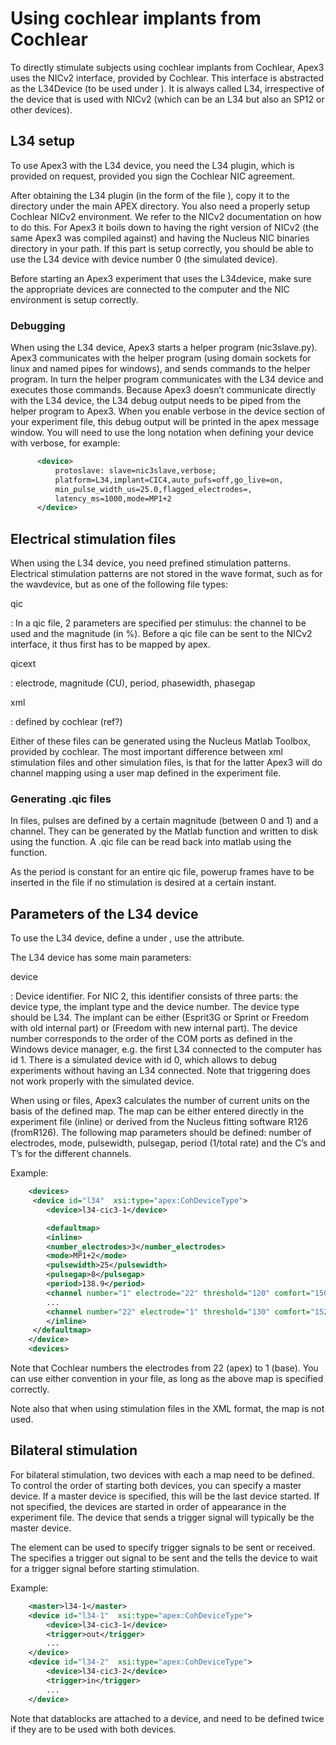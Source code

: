Using cochlear implants from Cochlear
=====================================

To directly stimulate subjects using cochlear implants from Cochlear,
Apex3 uses the NICv2 interface, provided by Cochlear. This interface is
abstracted as the L34Device (to be used under ). It is always called
L34, irrespective of the device that is used with NICv2 (which can be an
L34 but also an SP12 or other devices).

L34 setup
---------

To use Apex3 with the L34 device, you need the L34 plugin, which is
provided on request, provided you sign the Cochlear NIC agreement.

After obtaining the L34 plugin (in the form of the file ), copy it to
the directory under the main APEX directory. You also need a properly
setup Cochlear NICv2 environment. We refer to the NICv2 documentation on
how to do this. For Apex3 it boils down to having the right version of
NICv2 (the same Apex3 was compiled against) and having the Nucleus NIC
binaries directory in your path. If this part is setup correctly, you
should be able to use the L34 device with device number 0 (the simulated
device).

Before starting an Apex3 experiment that uses the L34device, make sure
the appropriate devices are connected to the computer and the NIC
environment is setup correctly.

### Debugging

When using the L34 device, Apex3 starts a helper program (nic3slave.py).
Apex3 communicates with the helper program (using domain sockets for
linux and named pipes for windows), and sends commands to the helper
program. In turn the helper program communicates with the L34 device and
executes those commands. Because Apex3 doesn’t communicate directly with
the L34 device, the L34 debug output needs to be piped from the helper
program to Apex3. When you enable verbose in the device section of your
experiment file, this debug output will be printed in the apex message
window.
You will need to use the long notation when defining your device with
verbose, for example:

```xml
      <device>
          protoslave: slave=nic3slave,verbose;
          platform=L34,implant=CIC4,auto_pufs=off,go_live=on,
          min_pulse_width_us=25.0,flagged_electrodes=,
          latency_ms=1000,mode=MP1+2
      </device>
```

Electrical stimulation files
----------------------------

When using the L34 device, you need prefined stimulation patterns.
Electrical stimulation patterns are not stored in the wave format, such
as for the wavdevice, but as one of the following file types:

qic

:   In a qic file, 2 parameters are specified per stimulus: the channel
    to be used and the magnitude (in %). Before a qic file can be sent
    to the NICv2 interface, it thus first has to be mapped by apex.

qicext

:   electrode, magnitude (CU), period, phasewidth, phasegap

xml

:   defined by cochlear (ref?)

Either of these files can be generated using the Nucleus Matlab Toolbox,
provided by cochlear. The most important difference between xml
stimulation files and other simulation files, is that for the latter
Apex3 will do channel mapping using a user map defined in the experiment
file.

### Generating .qic files

In files, pulses are defined by a certain magnitude (between 0 and 1)
and a channel. They can be generated by the Matlab function and written
to disk using the function. A .qic file can be read back into matlab
using the function.

As the period is constant for an entire qic file, powerup frames have to
be inserted in the file if no stimulation is desired at a certain
instant.

Parameters of the L34 device
----------------------------

To use the L34 device, define a under , use the attribute.

The L34 device has some main parameters:

device

:   Device identifier. For NIC 2, this identifier consists of three
    parts: the device type, the implant type and the device number. The
    device type should be L34. The implant can be either (Esprit3G or
    Sprint or Freedom with old internal part) or (Freedom with new
    internal part). The device number corresponds to the order of the
    COM ports as defined in the Windows device manager, e.g. the first
    L34 connected to the computer has id 1. There is a simulated device
    with id 0, which allows to debug experiments without having an
    L34 connected. Note that triggering does not work properly with the
    simulated device.

When using or files, Apex3 calculates the number of current units on the
basis of the defined map. The map can be either entered directly in the
experiment file (inline) or derived from the Nucleus fitting software
R126 (fromR126). The following map parameters should be defined: number
of electrodes, mode, pulsewidth, pulsegap, period (1/total rate) and the
C’s and T’s for the different channels.

Example:

```xml
    <devices>
     <device id="l34"  xsi:type="apex:CohDeviceType">
        <device>l34-cic3-1</device>

        <defaultmap>
        <inline>
        <number_electrodes>3</number_electrodes>
        <mode>MP1+2</mode>
        <pulsewidth>25</pulsewidth>
        <pulsegap>8</pulsegap>
        <period>138.9</period>
        <channel number="1" electrode="22" threshold="120" comfort="150"/>
        ...
        <channel number="22" electrode="1" threshold="130" comfort="152"/>
        </inline>
     </defaultmap>
    </device>
    <devices>
```

Note that Cochlear numbers the electrodes from 22 (apex) to 1 (base).
You can use either convention in your file, as long as the above map is
specified correctly.

Note also that when using stimulation files in the XML format, the map
is not used.

Bilateral stimulation
---------------------

For bilateral stimulation, two devices with each a map need to be
defined. To control the order of starting both devices, you can specify
a master device. If a master device is specified, this will be the last
device started. If not specified, the devices are started in order of
appearance in the experiment file. The device that sends a trigger
signal will typically be the master device.

The element can be used to specify trigger signals to be sent or
received. The specifies a trigger out signal to be sent and the tells
the device to wait for a trigger signal before starting stimulation.

Example:

```xml
    <master>l34-1</master>
    <device id="l34-1"  xsi:type="apex:CohDeviceType">
        <device>l34-cic3-1</device>
        <trigger>out</trigger>
        ...
    </device>
    <device id="l34-2"  xsi:type="apex:CohDeviceType">
        <device>l34-cic3-2</device>
        <trigger>in</trigger>
        ...
    </device>
```

Note that datablocks are attached to a device, and need to be defined
twice if they are to be used with both devices.
